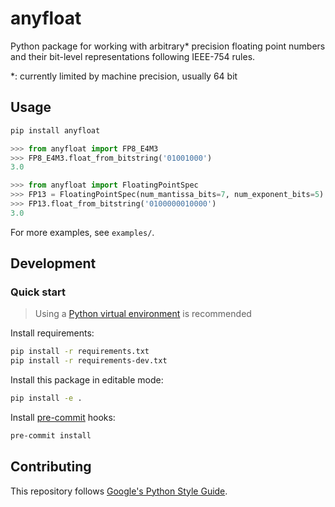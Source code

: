 # anyfloat

Python package for working with arbitrary* precision floating point numbers and their bit-level representations following IEEE-754 rules.

*: currently limited by machine precision, usually 64 bit

## Usage

```bash
pip install anyfloat
```

```python
>>> from anyfloat import FP8_E4M3
>>> FP8_E4M3.float_from_bitstring('01001000')
3.0
```

```python
>>> from anyfloat import FloatingPointSpec
>>> FP13 = FloatingPointSpec(num_mantissa_bits=7, num_exponent_bits=5)
>>> FP13.float_from_bitstring('0100000010000')
3.0
```

For more examples, see `examples/`.

## Development

### Quick start

> Using a [Python virtual environment](https://docs.python.org/3/tutorial/venv.html) is recommended

Install requirements:

```bash
pip install -r requirements.txt
pip install -r requirements-dev.txt
```

Install this package in editable mode:

```bash
pip install -e .
```

Install [pre-commit](https://pre-commit.com) hooks:

```bash
pre-commit install
```

## Contributing

This repository follows [Google's Python Style Guide](https://google.github.io/styleguide/pyguide.html).

